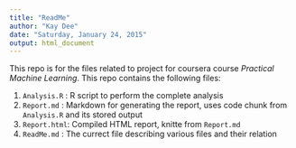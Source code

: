 ```yaml
---
title: "ReadMe"
author: "Kay Dee"
date: "Saturday, January 24, 2015"
output: html_document
---
```



This repo is for the files related to project for coursera course *Practical Machine Learning*. 
This repo contains the following files: 

  1. `Analysis.R` : R script to perform the complete analysis
  2. `Report.md`  : Markdown for generating the report, uses code chunk from `Analysis.R` and its stored output
  3. `Report.html`: Compiled HTML report, knitte from `Report.md`
  4. `ReadMe.md`  : The currect file describing various files and their relation